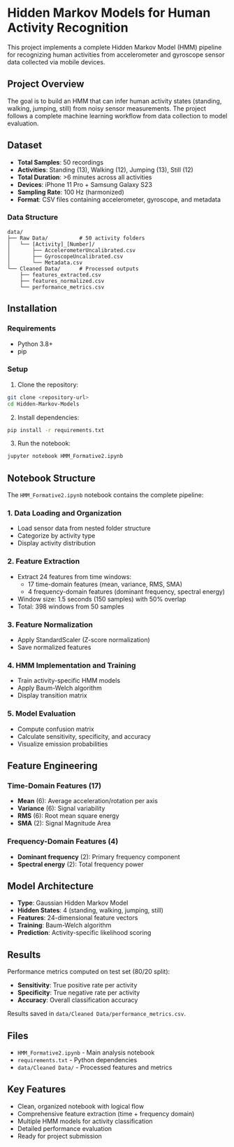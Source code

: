 # Hidden Markov Models for Human Activity Recognition

This project implements a complete Hidden Markov Model (HMM) pipeline for recognizing human activities from accelerometer and gyroscope sensor data collected via mobile devices.

## Project Overview

The goal is to build an HMM that can infer human activity states (standing, walking, jumping, still) from noisy sensor measurements. The project follows a complete machine learning workflow from data collection to model evaluation.

## Dataset

- **Total Samples**: 50 recordings
- **Activities**: Standing (13), Walking (12), Jumping (13), Still (12)
- **Total Duration**: >6 minutes across all activities
- **Devices**: iPhone 11 Pro + Samsung Galaxy S23
- **Sampling Rate**: 100 Hz (harmonized)
- **Format**: CSV files containing accelerometer, gyroscope, and metadata

### Data Structure
```
data/
├── Raw Data/          # 50 activity folders
│   └── [Activity]_[Number]/
│       ├── AccelerometerUncalibrated.csv
│       ├── GyroscopeUncalibrated.csv
│       └── Metadata.csv
└── Cleaned Data/      # Processed outputs
    ├── features_extracted.csv
    ├── features_normalized.csv
    └── performance_metrics.csv
```

## Installation

### Requirements
- Python 3.8+
- pip

### Setup

1. Clone the repository:
```bash
git clone <repository-url>
cd Hidden-Markov-Models
```

2. Install dependencies:
```bash
pip install -r requirements.txt
```

3. Run the notebook:
```bash
jupyter notebook HMM_Formative2.ipynb
```

## Notebook Structure

The `HMM_Formative2.ipynb` notebook contains the complete pipeline:

### 1. Data Loading and Organization
- Load sensor data from nested folder structure
- Categorize by activity type
- Display activity distribution

### 2. Feature Extraction
- Extract 24 features from time windows:
  - 17 time-domain features (mean, variance, RMS, SMA)
  - 4 frequency-domain features (dominant frequency, spectral energy)
- Window size: 1.5 seconds (150 samples) with 50% overlap
- Total: 398 windows from 50 samples

### 3. Feature Normalization
- Apply StandardScaler (Z-score normalization)
- Save normalized features

### 4. HMM Implementation and Training
- Train activity-specific HMM models
- Apply Baum-Welch algorithm
- Display transition matrix

### 5. Model Evaluation
- Compute confusion matrix
- Calculate sensitivity, specificity, and accuracy
- Visualize emission probabilities

## Feature Engineering

### Time-Domain Features (17)
- **Mean** (6): Average acceleration/rotation per axis
- **Variance** (6): Signal variability
- **RMS** (6): Root mean square energy
- **SMA** (2): Signal Magnitude Area

### Frequency-Domain Features (4)
- **Dominant frequency** (2): Primary frequency component
- **Spectral energy** (2): Total frequency power

## Model Architecture

- **Type**: Gaussian Hidden Markov Model
- **Hidden States**: 4 (standing, walking, jumping, still)
- **Features**: 24-dimensional feature vectors
- **Training**: Baum-Welch algorithm
- **Prediction**: Activity-specific likelihood scoring

## Results

Performance metrics computed on test set (80/20 split):
- **Sensitivity**: True positive rate per activity
- **Specificity**: True negative rate per activity  
- **Accuracy**: Overall classification accuracy

Results saved in `data/Cleaned Data/performance_metrics.csv`.

## Files

- `HMM_Formative2.ipynb` - Main analysis notebook
- `requirements.txt` - Python dependencies
- `data/Cleaned Data/` - Processed features and metrics

## Key Features

- Clean, organized notebook with logical flow
- Comprehensive feature extraction (time + frequency domain)
- Multiple HMM models for activity classification
- Detailed performance evaluation
- Ready for project submission
